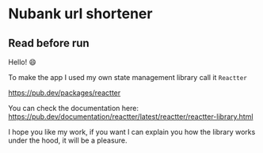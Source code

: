 # Nubank url shortener

## Read before run

Hello! 😄

To make the app I used my own state management library call it `Reactter`

https://pub.dev/packages/reactter

You can check the documentation here: <br>
https://pub.dev/documentation/reactter/latest/reactter/reactter-library.html

I hope you like my work, if you want I can explain you how the library works under the hood,
it will be a pleasure.
